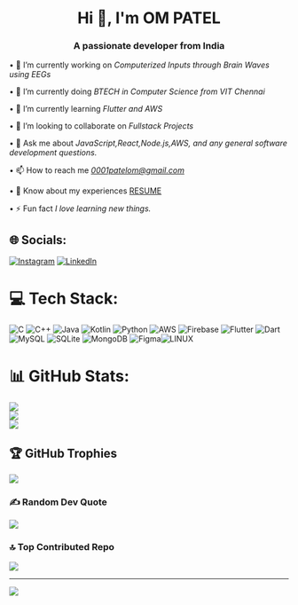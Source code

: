 <h1 align="center">Hi 👋, I'm OM PATEL</h1>
<h3 align="center">A passionate developer from India</h3>

•⁠  ⁠🔭 I’m currently working on *Computerized Inputs through Brain Waves using EEGs*
  
•⁠  ⁠👀 I’m currently doing *BTECH in Computer Science from VIT Chennai*
  
•⁠  ⁠🌱 I’m currently learning *Flutter and AWS*

•⁠  ⁠👯 I’m looking to collaborate on *Fullstack Projects*

•⁠  ⁠💬 Ask me about *JavaScript,React,Node.js,AWS, and any general software development questions.*

•⁠  ⁠📫 How to reach me *0001patelom@gmail.com*

•⁠  ⁠📄 Know about my experiences [RESUME](https://drive.google.com/file/d/1iFGKM8bKFeKUQwBV0RrW1gcaQHTZwiry/view?usp=sharing)

•⁠  ⁠⚡ Fun fact *I love learning new things.*

## 🌐 Socials:
[![Instagram](https://img.shields.io/badge/Instagram-%23E4405F.svg?logo=Instagram&logoColor=white)](https://instagram.com/om.pxtel) [![LinkedIn](https://img.shields.io/badge/LinkedIn-%230077B5.svg?logo=linkedin&logoColor=white)](https://linkedin.com/in/om-patel0001) 

# 💻 Tech Stack:
![C](https://img.shields.io/badge/c-%2300599C.svg?style=for-the-badge&logo=c&logoColor=white) ![C++](https://img.shields.io/badge/c++-%2300599C.svg?style=for-the-badge&logo=c%2B%2B&logoColor=white) ![Java](https://img.shields.io/badge/java-%23ED8B00.svg?style=for-the-badge&logo=java&logoColor=white) ![Kotlin](https://img.shields.io/badge/kotlin-%230095D5.svg?style=for-the-badge&logo=kotlin&logoColor=white) ![Python](https://img.shields.io/badge/python-3670A0?style=for-the-badge&logo=python&logoColor=ffdd54) ![AWS](https://img.shields.io/badge/AWS-%23FF9900.svg?style=for-the-badge&logo=amazon-aws&logoColor=white) ![Firebase](https://img.shields.io/badge/firebase-%23039BE5.svg?style=for-the-badge&logo=firebase) ![Flutter](https://img.shields.io/badge/Flutter-%2302569B.svg?style=for-the-badge&logo=Flutter&logoColor=white) ![Dart](https://img.shields.io/badge/dart-%230175C2.svg?style=for-the-badge&logo=dart&logoColor=white) ![MySQL](https://img.shields.io/badge/mysql-%2300f.svg?style=for-the-badge&logo=mysql&logoColor=white) ![SQLite](https://img.shields.io/badge/sqlite-%2307405e.svg?style=for-the-badge&logo=sqlite&logoColor=white) ![MongoDB](https://img.shields.io/badge/MongoDB-%234ea94b.svg?style=for-the-badge&logo=mongodb&logoColor=white) 	![Figma](https://img.shields.io/badge/figma-%23F24E1E.svg?style=for-the-badge&logo=figma&logoColor=white)![LINUX](https://img.shields.io/badge/Linux-FCC624?style=for-the-badge&logo=linux&logoColor=black)
# 📊 GitHub Stats:
![](https://github-readme-stats.vercel.app/api?username=ompxtel&theme=dark&hide_border=false&include_all_commits=true&count_private=true)<br/>
![](https://github-readme-streak-stats.herokuapp.com/?user=ompxtel&theme=dark&hide_border=false)<br/>
![](https://github-readme-stats.vercel.app/api/top-langs/?username=ompxtel&theme=dark&hide_border=false&include_all_commits=true&count_private=true&layout=compact)

## 🏆 GitHub Trophies
![](https://github-profile-trophy.vercel.app/?username=ompxtel&theme=radical&no-frame=false&no-bg=true&margin-w=4)

### ✍️ Random Dev Quote
![](https://quotes-github-readme.vercel.app/api?type=vetical&theme=radical)

### 🔝 Top Contributed Repo
![](https://github-contributor-stats.vercel.app/api?username=ompxtel&limit=5&theme=dark&combine_all_yearly_contributions=true)

---
[![](https://visitcount.itsvg.in/api?id=ompxtel&icon=0&color=0)](https://visitcount.itsvg.in)
<!--
**Ritisha-05/Ritisha-05** is a ✨ _special_ ✨ repository because its `README.md` (this file) appears on your GitHub profile.

Here are some ideas to get you started:

- 🔭 I’m currently working on ...
- 🌱 I’m currently learning ...
- 👯 I’m looking to collaborate on ...
- 🤔 I’m looking for help with ...
- 💬 Ask me about ...
- 📫 How to reach me: ...
- 😄 Pronouns: ...
- ⚡ Fun fact: ...
-->
